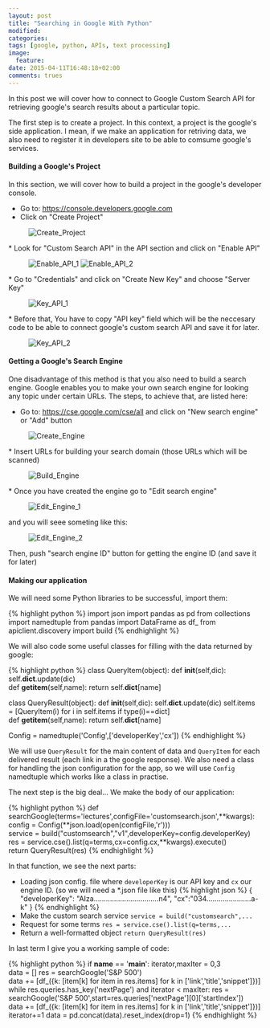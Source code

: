 ```yaml
---
layout: post
title: "Searching in Google With Python"
modified:
categories:
tags: [google, python, APIs, text processing]
image:
  feature:
date: 2015-04-11T16:48:18+02:00
comments: trues
---
```


In this post we will cover how to connect to Google Custom Search API for retrieving google's search results about a particular topic.

The first step is to create a project. In this context, a project is the google's side application. I mean, if we make an application for retriving data, we also need to register it in  developers site to be able to comsume google's services.

#### Building a Google's Project

In this section, we will cover how to build a project in the google's developer console.

* Go to: https://console.developers.google.com
* Click on "Create Project"
<figure>
	<img src="/images/posts/20150411/en/step1.png" alt="Create_Project">
</figure>
* Look for "Custom Search API" in the API section and click on "Enable API"
<figure class="half">
	<img src="/images/posts/20150411/en/step2.png" alt="Enable_API_1">
	<img src="/images/posts/20150411/en/step3.png" alt="Enable_API_2">
</figure>
* Go to "Credentials" and click on "Create New Key" and choose "Server Key"
<figure>
	<img src="/images/posts/20150411/en/step4.png" alt="Key_API_1">
</figure>
* Before that, You have to copy "API key" field which will be the neccesary code to be able to connect google's custom search API and save it for later.
<figure>
	<img src="/images/posts/20150411/en/step5.png" alt="Key_API_2">
</figure>

#### Getting a Google's Search Engine

One disadvantage of this method is that you also need to build a search engine. Google enables you to make your own search engine for looking any topic under certain URLs. The steps, to achieve that, are listed here:

* Go to: https://cse.google.com/cse/all and click on "New search engine" or "Add" button
<figure>
	<img src="/images/posts/20150411/en/2_step1.png" alt="Create_Engine">
</figure>
* Insert URLs for building your search domain (those URLs which will be scanned)
<figure>
	<img src="/images/posts/20150411/en/2_step2.png" alt="Build_Engine">
</figure>
* Once you have created the engine go to "Edit search engine" 
<figure>
	<img src="/images/posts/20150411/en/2_step4.png" alt="Edit_Engine_1">
</figure>
and you will seee someting like this:
<figure>
	<img src="/images/posts/20150411/en/2_step3.png" alt="Edit_Engine_2">
</figure>
Then, push "search engine ID" button for getting the engine ID (and save it for later)

#### Making our application

We will need some Python libraries to be successful, import them:

{% highlight python %}
import json
import pandas as pd
from collections import namedtuple
from pandas import DataFrame as df_
from apiclient.discovery import build
{% endhighlight %}

We will also code some useful classes for filling with the data returned by google:

{% highlight python %}
class QueryItem(object):
    def __init__(self,dic):
        self.__dict__.update(dic)        
    def __getitem__(self,name):
        return self.__dict__[name]       
        
class QueryResult(object):
    def __init__(self,dic):
        self.__dict__.update(dic)
        self.items = [QueryItem(i) for i in self.items if type(i)==dict]        
    def __getitem__(self,name):
        return self.__dict__[name]

Config = namedtuple('Config',['developerKey','cx'])
{% endhighlight %}

We will use `QueryResult` for the main content of data and `QueryItem` for each delivered result (each link in a the google response). We also need a class for handling the json configuration for the app, so we will use `Config` namedtuple which works like a class in practise.

The next step is the big deal... We make the body of our application:

{% highlight python %}
def searchGoogle(terms='lectures',configFile='customsearch.json',**kwargs):      
  config = Config(**json.load(open(configFile,'r')))    
  service = build("customsearch","v1",developerKey=config.developerKey)  
  res = service.cse().list(q=terms,cx=config.cx,**kwargs).execute()  
  return QueryResult(res)
{% endhighlight %}

In that function, we see the next parts:

* Loading json config. file where `developerKey` is our API key and `cx` our engine ID. (so we will need a *.json file like this)
{% highlight json %}
{
    "developerKey": "AIza................................n4",
    "cx":"034......................a-k"
}
{% endhighlight %}
* Make the custom search service `service = build("customsearch",...`
* Request for some terms `res = service.cse().list(q=terms,...`
* Return a well-formatted object `return QueryResult(res)`

In last term I give you a working sample of code:

{% highlight python %}
if __name__ == '__main__':
    iterator,maxIter = 0,3    
    data = []
    res  = searchGoogle('S&P 500')  
    data += [df_({k: [item[k] for item in res.items] for k in ['link','title','snippet']})]
    while res.queries.has_key('nextPage') and iterator < maxIter:
        res = searchGoogle('S&P 500',start=res.queries['nextPage'][0]['startIndex'])    
        data += [df_({k: [item[k] for item in res.items] for k in ['link','title','snippet']})]
        iterator+=1
    data = pd.concat(data).reset_index(drop=1)
{% endhighlight %}
